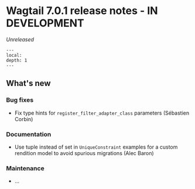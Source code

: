 # Wagtail 7.0.1 release notes - IN DEVELOPMENT

_Unreleased_

```{contents}
---
local:
depth: 1
---
```

## What's new

### Bug fixes

 * Fix type hints for `register_filter_adapter_class` parameters (Sébastien Corbin)

### Documentation

 * Use tuple instead of set in `UniqueConstraint` examples for a custom rendition model to avoid spurious migrations (Alec Baron)

### Maintenance

 * ...

